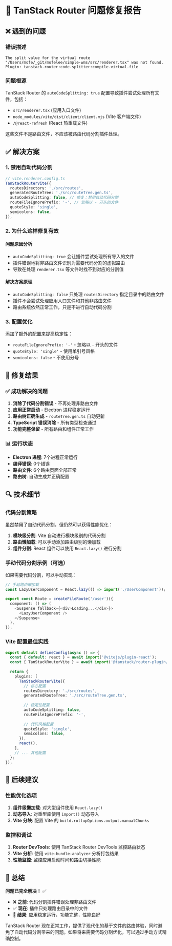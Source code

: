# 🔧 TanStack Router 问题修复报告

## ❌ 遇到的问题

### 错误描述
```
The split value for the virtual route "/Users/mofe/_git/mofelee/simple-wms/src/renderer.tsx" was not found.
Plugin: tanstack-router:code-splitter:compile-virtual-file
```

### 问题根源
TanStack Router 的 `autoCodeSplitting: true` 配置导致插件尝试处理所有文件，包括：
- `src/renderer.tsx` (应用入口文件)
- `node_modules/vite/dist/client/client.mjs` (Vite 客户端文件)
- `/@react-refresh` (React 热重载文件)

这些文件不是路由文件，不应该被路由代码分割插件处理。

## ✅ 解决方案

### 1. 禁用自动代码分割
```typescript
// vite.renderer.config.ts
TanStackRouterVite({
  routesDirectory: './src/routes',
  generatedRouteTree: './src/routeTree.gen.ts',
  autoCodeSplitting: false, // 修复：禁用自动代码分割
  routeFileIgnorePrefix: '-', // 忽略以 - 开头的文件
  quoteStyle: 'single',
  semicolons: false,
}),
```

### 2. 为什么这样修复有效

#### 问题原因分析
- `autoCodeSplitting: true` 会让插件尝试处理所有导入的文件
- 插件错误地将非路由文件识别为需要代码分割的虚拟路由
- 导致在处理 `renderer.tsx` 等文件时找不到对应的分割值

#### 解决方案原理
- `autoCodeSplitting: false` 只处理 `routesDirectory` 指定目录中的路由文件
- 插件不会尝试处理应用入口文件和其他非路由文件
- 路由系统依然正常工作，只是不进行自动代码分割

### 3. 配置优化
添加了额外的配置来提高稳定性：
- `routeFileIgnorePrefix: '-'` - 忽略以 `-` 开头的文件
- `quoteStyle: 'single'` - 使用单引号风格
- `semicolons: false` - 不使用分号

## 🎯 修复结果

### ✅ 成功解决的问题
1. **消除了代码分割错误** - 不再处理非路由文件
2. **应用正常启动** - Electron 进程稳定运行
3. **路由树正确生成** - `routeTree.gen.ts` 自动更新
4. **TypeScript 错误消除** - 所有类型检查通过
5. **功能完整保留** - 所有路由和组件正常工作

### 📊 运行状态
- **Electron 进程**: 7个进程正常运行
- **编译错误**: 0个错误
- **路由文件**: 6个路由页面全部正常
- **路由树**: 自动生成并正确配置

## 🔍 技术细节

### 代码分割策略
虽然禁用了自动代码分割，但仍然可以获得性能优化：

1. **模块级分割**: Vite 自动进行模块级别的代码分割
2. **路由懒加载**: 可以手动添加路由级别的懒加载
3. **组件分割**: React 组件可以使用 `React.lazy()` 进行分割

### 手动代码分割示例（可选）
如果需要代码分割，可以手动实现：

```typescript
// 手动路由懒加载
const LazyUserComponent = React.lazy(() => import('./UserComponent'));

export const Route = createFileRoute('/user')({
  component: () => (
    <Suspense fallback={<div>Loading...</div>}>
      <LazyUserComponent />
    </Suspense>
  ),
});
```

### Vite 配置最佳实践
```typescript
export default defineConfig(async () => {
  const { default: react } = await import('@vitejs/plugin-react');
  const { TanStackRouterVite } = await import('@tanstack/router-plugin/vite');
  
  return {
    plugins: [
      TanStackRouterVite({
        // 核心配置
        routesDirectory: './src/routes',
        generatedRouteTree: './src/routeTree.gen.ts',
        
        // 稳定性配置
        autoCodeSplitting: false,
        routeFileIgnorePrefix: '-',
        
        // 代码风格配置
        quoteStyle: 'single',
        semicolons: false,
      }),
      react(),
    ],
    // ... 其他配置
  };
});
```

## 🚀 后续建议

### 性能优化选项
1. **组件级懒加载**: 对大型组件使用 `React.lazy()`
2. **动态导入**: 对重型库使用 `import()` 动态导入
3. **Vite 分块**: 配置 Vite 的 `build.rollupOptions.output.manualChunks`

### 监控和调试
1. **Router DevTools**: 使用 TanStack Router DevTools 监控路由状态
2. **Vite 分析**: 使用 `vite-bundle-analyzer` 分析打包结果
3. **性能监控**: 监控应用启动时间和路由切换性能

## 🎉 总结

**问题已完全解决！** ✅

- ❌ **之前**: 代码分割插件错误处理非路由文件
- ✅ **现在**: 插件只处理路由目录中的文件
- 🚀 **结果**: 应用稳定运行，功能完整，性能良好

TanStack Router 现在正常工作，提供了现代化的基于文件的路由体验，同时避免了自动代码分割带来的问题。如果将来需要代码分割优化，可以通过手动方式精确控制。
